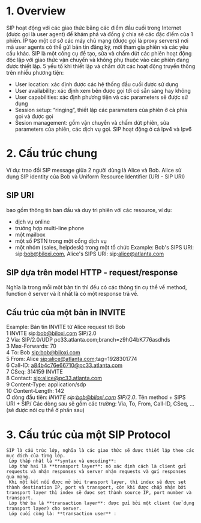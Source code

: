 # 1.	Overview
SIP hoạt động với các giao thức bằng các điểm đầu cuối trong Internet (được gọi là user agent) để khám phá và đồng ý chia sẻ các đặc điểm của 1 phiên. IP tạo một cơ sở các máy chủ mạng (được gọi là proxy servers) nơi mà user agents có thể gửi bản tin đăng ký, mời tham gia phiên và các yêu cầu khác. SIP là một công cụ để tạo, sửa và chấm dứt các phiên hoạt động độc lập với giao thức vận chuyển và không phụ thuộc vào các phiên đang được thiết lập.
5 yếu tố khi thiết lập và chấm dứt các hoạt động truyền thông trên nhiều phương tiện: 
-	User location: xác định được các hệ thống đầu cuối được sử dụng
-	User availability: xác định xem bên được gọi tới có sẵn sàng hay không
-	User capabilities: xác định phương tiện và các parameters sẽ được sử dụng 
-	Session setup: “ringing”, thiết lập các parameters của phiên ở cả phía gọi và được gọi
-	Sesion management: gồm vận chuyển và chấm dứt phiên, sửa parameters của phiên, các dịch vụ gọi.
SIP hoạt động ở cả Ipv4 và Ipv6
# 2.	Cấu trúc chung
Ví dụ: trao đổi SIP message giữa 2 người dùng là Alice và Bob. Alice sử dụng SIP identity của Bob và Uniform Resource Identifier (URI - SIP URI)

## SIP URI
bao gồm thông tin ban đầu và duy trì phiên với các resource, ví dụ: 
- dịch vụ online
- trường hợp multi-line phone
- một mailbox 
- một số PSTN trong một cổng dịch vụ
- một nhóm (sales, helpdesk) trong một tổ chức
Example: Bob's SIPS URI: sip:bob@biloxi.com, Alice's SIPS URI: sip:alice@atlanta.com

## SIP dựa trên model HTTP - request/response
Nghĩa là trong mỗi một bản tin thì đều có các thông tin cụ thể về method, function ở server và ít nhất là có một response trả về. 

## Cấu trúc của một bản in INVITE  
Example: Bản tin INVITE từ Alice request tới Bob  
    1  INVITE sip:bob@biloxi.com SIP/2.0  
    2  Via: SIP/2.0/UDP pc33.atlanta.com;branch=z9hG4bK776asdhds  
    3  Max-Forwards: 70  
    4  To: Bob <sip:bob@biloxi.com>  
    5  From: Alice <sip:alice@atlanta.com>;tag=1928301774  
    6  Call-ID: a84b4c76e66710@pc33.atlanta.com  
    7  CSeq: 314159 INVITE  
    8  Contact: <sip:alice@pc33.atlanta.com>  
    9  Content-Type: application/sdp  
   10  Content-Length: 142  
Ở dòng đầu tiên: *INVITE sip:bob@biloxi.com SIP/2.0*. Tên method + SIPS URI + SIP/<version>
Các dòng sau sẽ gồm các trường: Via, To, From, Call-ID, CSeq, ... (sẽ được nói cụ thể ở phần sau)
# 3. Cấu trúc của một SIP Protocol 
    SIP là cấu trúc lớp, nghĩa là các giao thức sẽ được thiết lập theo các mục đích của từng lớp.
     Lớp thấp nhất là **syntax và encoding**: 
     Lớp thứ hai là **transport layer**: nó xác định cách là client gửi requests và nhận responses và server nhận requests và gửi responses qua mạng. 
     Khi một kết nối được mở bởi transport layer, thì index sẽ được set thành destination IP, port và transport, còn khi được chấp nhận bởi transport layer thì index sẽ được set thành source IP, port number và transport. 
     Lớp thứ ba là **transaction layer**: được gửi bởi một client (sử dụng transport layer) cho server. 
     Lớp cuối cùng là: **transaction user** :
    
    


